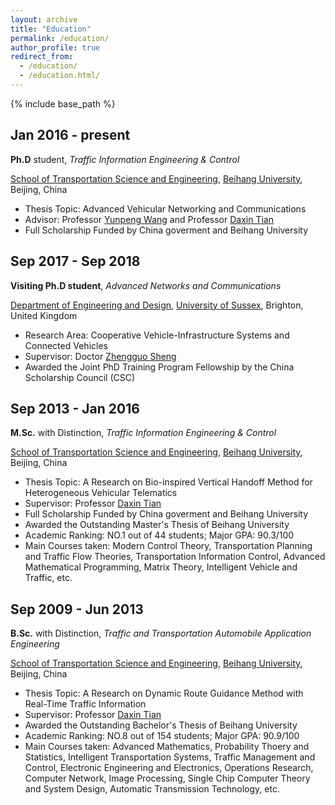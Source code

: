 ```yaml
---
layout: archive
title: "Education"
permalink: /education/
author_profile: true
redirect_from:
  - /education/
  - /education.html/
---
```


{% include base_path %}

Jan 2016 - present
--------
**Ph.D** student, *Traffic Information Engineering \& Control*

[School of Transportation Science and Engineering][sch], [Beihang University][buaa], Beijing, China

+ Thesis Topic: Advanced Vehicular Networking and Communications
+ Advisor: Professor [Yunpeng Wang][wyp] and Professor [Daxin Tian][tdx]
+ Full Scholarship Funded by China goverment and Beihang University

[wyp]: https://www.buaa.edu.cn/info/1545/1743.htm

[tdx]: http://transportation.buaa.edu.cn/info/1036/1100.htm



Sep 2017 - Sep 2018
------
**Visiting Ph.D student**, *Advanced Networks and Communications*

[Department of Engineering and Design][dep], [University of Sussex][sussex], Brighton, United Kingdom

+ Research Area: Cooperative Vehicle-Infrastructure Systems and Connected Vehicles
+ Supervisor: Doctor [Zhengguo Sheng][szg]
+ Awarded the Joint PhD Training Program Fellowship by the China Scholarship Council (CSC)


[dep]: http://www.sussex.ac.uk/engineering/
[sussex]: https://www.sussex.ac.uk/



Sep 2013 - Jan 2016
------
**M.Sc.** with Distinction, *Traffic Information Engineering \& Control*

[School of Transportation Science and Engineering][sch], [Beihang University][buaa], Beijing, China

+ Thesis Topic: A Research on Bio-inspired Vertical Handoff Method for Heterogeneous Vehicular Telematics
+ Supervisor: Professor [Daxin Tian][tdx]
+ Full Scholarship Funded by China goverment and Beihang University
+ Awarded the Outstanding Master\'s Thesis of Beihang University
+ Academic Ranking: NO.1 out of 44 students; Major GPA: 90.3/100
+ Main Courses taken: Modern Control Theory, Transportation Planning and Traffic Flow Theories, Transportation Information Control, Advanced Mathematical Programming, Matrix Theory, Intelligent Vehicle and Traffic, etc.

[szg]: http://www.sussex.ac.uk/profiles/355346

Sep 2009 - Jun 2013
------
**B.Sc.** with Distinction, *Traffic and Transportation Automobile Application Engineering*

[School of Transportation Science and Engineering][sch], [Beihang University][buaa], Beijing, China

+ Thesis Topic: A Research on Dynamic Route Guidance Method with Real-Time Traffic Information
+ Supervisor: Professor [Daxin Tian][tdx]
+ Awarded the Outstanding Bachelor\'s Thesis of Beihang University
+ Academic Ranking: NO.8 out of 154 students; Major GPA: 90.9/100
+ Main Courses taken: Advanced Mathematics, Probability Thoery and Statistics, Intelligent Transportation Systems, Traffic Management and Control, Electronic Engineering and Electronics, Operations Research, Computer Network, Image Processing, Single Chip Computer Theory and System Design, Automatic Transmission Technology, etc.

[buaa]: https://www.buaa.edu.cn/
[sch]: http://transportation.buaa.edu.cn/




